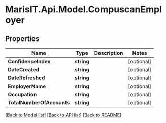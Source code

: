 
# MarisIT.Api.Model.CompuscanEmployer

## Properties

Name | Type | Description | Notes
------------ | ------------- | ------------- | -------------
**ConfidenceIndex** | **string** |  | [optional] 
**DateCreated** | **string** |  | [optional] 
**DateRefreshed** | **string** |  | [optional] 
**EmployerName** | **string** |  | [optional] 
**Occupation** | **string** |  | [optional] 
**TotalNumberOfAccounts** | **string** |  | [optional] 

[[Back to Model list]](../README.md#documentation-for-models)
[[Back to API list]](../README.md#documentation-for-api-endpoints)
[[Back to README]](../README.md)

